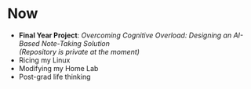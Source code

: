 # Now

- **Final Year Project**: *Overcoming Cognitive Overload: Designing an AI-Based Note-Taking Solution*  
  *(Repository is private at the moment)*  
- Ricing my Linux
- Modifying my Home Lab
- Post-grad life thinking
